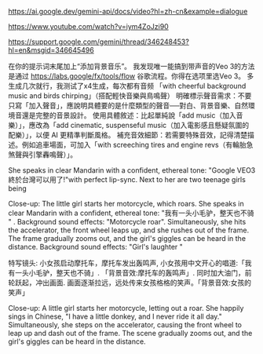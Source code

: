 
https://ai.google.dev/gemini-api/docs/video?hl=zh-cn&example=dialogue

https://www.youtube.com/watch?v=iym4ZoJzi90

https://support.google.com/gemini/thread/346248453?hl=en&msgid=346645496

在你的提示词末尾加上“添加背景音乐”。 我发现唯一能搞到带声音的Veo 3的方法是通过 https://labs.google/fx/tools/flow 谷歌流程。你得在选项里选Veo 3。 
多生成几次就行，我测试了x4生成，每次都有音频 
「with cheerful background music and birds chirping」（搭配輕快音樂與鳥鳴聲） 
明確標示聲音需求：不要只寫「加入聲音」，應說明具體要的是什麼類型的聲音──對白、背景音樂、自然環境音還是完整的音景設計。
使用具體敘述：比起單純說「add music（加入音樂）」，應改為「add cinematic, suspenseful music（加入電影感且懸疑氛圍的配樂）」，以便 AI 更精準判斷風格。
補充音效細節：若需要特殊音效，記得清楚描述。例如追車場面，可加入「with screeching tires and engine revs（有輪胎急煞聲與引擎轟鳴聲）」。



She speaks in clear Mandarin with a confident, ethereal tone: "Google VEO3終於台灣可以用了!"with perfect lip-sync. Next to her are two teenage girls being

Close-up: The little girl starts her motorcycle, which roars. She speaks in clear Mandarin with a confident, ethereal tone: "我有一头小毛驴，整天也不骑 " . Background sound effects: "Motorcycle roar". Simultaneously, she hits the accelerator, the front wheel leaps up, and she rushes out of the frame. The frame gradually zooms out, and the girl's giggles can be heard in the distance. Background sound effects: "Girl's laughter "


特写镜头: 小女孩启动摩托车，摩托车发出轰鸣声, 小女孩用中文开心的唱道:「我有一头小毛驴，整天也不骑」. 「背景音效:摩托车的轰鸣声」.
同时加大油门，前轮跃起，冲出画面.
画面逐渐拉远，远处传来女孩格格的笑声。「背景音效:女孩的笑声」


Close-up: A little girl starts her motorcycle, letting out a roar. She happily sings in Chinese, "I have a little donkey, and I never ride it all day."
Simultaneously, she steps on the accelerator, causing the front wheel to leap up and dash out of the frame.
The scene gradually zooms out, and the girl's giggles can be heard in the distance.
